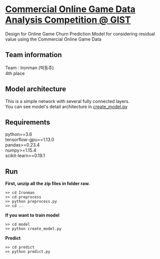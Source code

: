 # [Commercial Online Game Data Analysis Competition @ GIST](https://gist-leaderboard.com/competition/1)
Design for Online Game Churn Prediction Model for considering residual value using the Commercial Online Game Data

## Team information
Team : Ironman (박동주)  
4th place  

## Model architecture

This is a simple network with several fully connected layers.  
You can see model's detail architecture in [create_model.py](https://github.com/toriving/Commercial-Online-Game-Data-Analysis-Competition/blob/master/model/create_model.py)


## Requirements

python==3.6  
tensorflow-gpu==1.13.0  
pandas>=0.23.4  
numpy>=1.15.4  
scikit-learn>=0.19.1  


## Run
__First, unzip all the zip files in folder raw.__
```
>> cd Ironman  
>> cd preprocess  
>> python preprocess.py  
>> cd ..  
```

__If you want to train model__  
```
>> cd model  
>> python create_model.py  
```

__Predict__
```
>> cd predict  
>> python predict.py  
```
